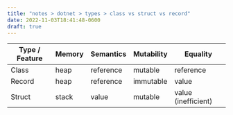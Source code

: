 ```yaml
---
title: "notes > dotnet > types > class vs struct vs record"
date: 2022-11-03T18:41:48-0600
draft: true
---
```

| Type / Feature | Memory | Semantics | Mutability | Equality            |
|----------------|--------|-----------|------------|---------------------|
| Class          | heap   | reference | mutable    | reference           |
| Record         | heap   | reference | immutable  | value               |
| Struct         | stack  | value     | mutable    | value (inefficient) |